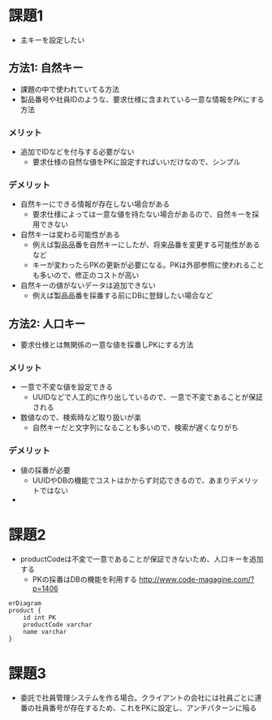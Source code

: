 # 課題1
- 主キーを設定したい
## 方法1: 自然キー
- 課題の中で使われていてる方法
- 製品番号や社員IDのような、要求仕様に含まれている一意な情報をPKにする方法
### メリット
- 追加でIDなどを付与する必要がない
    - 要求仕様の自然な値をPKに設定すればいいだけなので、シンプル
### デメリット
- 自然キーにできる情報が存在しない場合がある
    - 要求仕様によっては一意な値を持たない場合があるので、自然キーを採用できない
- 自然キーは変わる可能性がある
    - 例えば製品品番を自然キーにしたが、将来品番を変更する可能性があるなど
    - キーが変わったらPKの更新が必要になる。PKは外部参照に使われることも多いので、修正のコストが高い
- 自然キーの値がないデータは追加できない
    - 例えば製品品番を採番する前にDBに登録したい場合など
## 方法2: 人口キー
- 要求仕様とは無関係の一意な値を採番しPKにする方法
### メリット
- 一意で不変な値を設定できる
    - UUIDなどで人工的に作り出しているので、一意で不変であることが保証される
- 数値なので、検索時など取り扱いが楽
    - 自然キーだと文字列になることも多いので、検索が遅くなりがち
### デメリット
- 値の採番が必要
    - UUIDやDBの機能でコストはかからず対応できるので、あまりデメリットではない
- 
# 課題2
- productCodeは不変で一意であることが保証できないため、人口キーを追加する
    - PKの採番はDBの機能を利用する
    http://www.code-magagine.com/?p=1406

```mermaid
erDiagram
product {
    id int PK
    productCode varchar
    name varchar
}
```

# 課題3
- 委託で社員管理システムを作る場合。クライアントの会社には社員ごとに連番の社員番号が存在するため、これをPKに設定し、アンチパターンに陥る